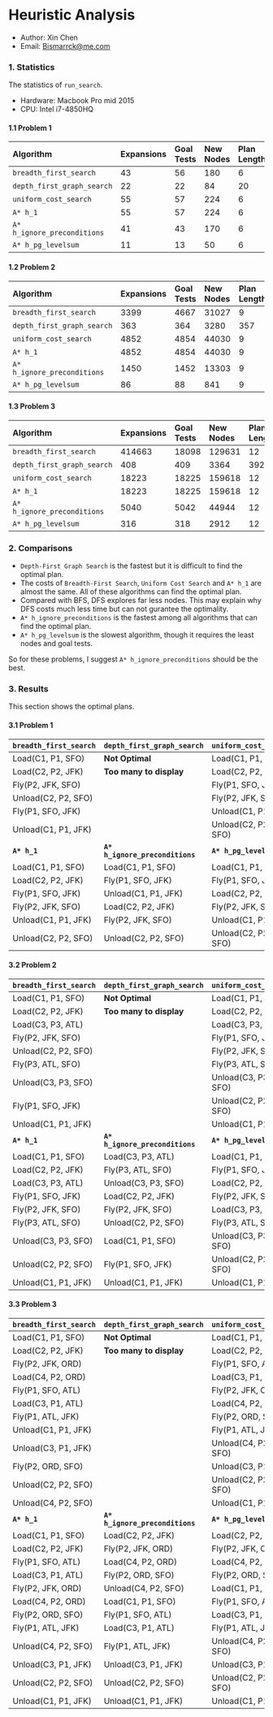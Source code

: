 # Heuristic Analysis

* Author: Xin Chen
* Email: Bismarrck@me.com

### 1. Statistics

The statistics of `run_search`.

* Hardware: Macbook Pro mid 2015
* CPU: Intel i7-4850HQ

#### 1.1 Problem 1

| Algorithm                   | Expansions | Goal Tests | New Nodes | Plan Length | Time (s) |
|:--------------------------- | :--------- | :--------- | :-------- | :---------- | :------- |
| `breadth_first_search`      |  43        | 56         |  180      |  6          | 0.086    |
| `depth_first_graph_search`  |  22        | 22         |   84      |  20         | 0.012    |
| `uniform_cost_search`       |  55        | 57         |  224      |  6          | 0.071    |
| `A* h_1`                    |  55        | 57         |  224      |  6          | 0.054    |
| `A* h_ignore_preconditions` |  41        | 43         |  170      |  6          | 0.049    |
| `A* h_pg_levelsum`          |  11        | 13         |  50       |  6          | 0.776    |

#### 1.2 Problem 2

| Algorithm                   | Expansions | Goal Tests | New Nodes | Plan Length | Time (s) |
|:--------------------------- | :--------- | :--------- | :-------- | :---------- | :------- |
| `breadth_first_search`      |  3399      | 4667       |  31027    |  9          | 4.619    |
| `depth_first_graph_search`  |  363       | 364        |   3280    |  357        | 0.354    |
| `uniform_cost_search`       |  4852      | 4854       |  44030    |  9          | 4.701    |
| `A* h_1`                    |  4852      | 4854       |  44030    |  9          | 4.683    |
| `A* h_ignore_preconditions` |  1450      | 1452       |  13303    |  9          | 2.858    |
| `A* h_pg_levelsum`          |  86        | 88         |  841      |  9          | 18.941   |

#### 1.3 Problem 3

| Algorithm                   | Expansions | Goal Tests | New Nodes | Plan Length | Time (s) |
|:--------------------------- | :--------- | :--------- | :-------- | :---------- | :------- |
| `breadth_first_search`      |  414663    | 18098      |  129631   |  12         | 21.108   |
| `depth_first_graph_search`  |  408       | 409        |   3364    |  392        | 0.508    |
| `uniform_cost_search`       |  18223     | 18225      |  159618   |  12         | 19.931   |
| `A* h_1`                    |  18223     | 18225      |  159618   |  12         | 18.278   |
| `A* h_ignore_preconditions` |  5040      | 5042       |  44944    |  12         | 9.196    |
| `A* h_pg_levelsum`          |  316       | 318        |  2912     |  12         | 82.753   |

### 2. Comparisons

* `Depth-First Graph Search` is the fastest but it is difficult to find the optimal plan.
* The costs of `Breadth-First Search`, `Uniform Cost Search` and `A* h_1` are almost the same. All of these algorithms can find the optimal plan.
* Compared with BFS, DFS explores far less nodes. This may explain why DFS costs much less time but can not gurantee the optimality.
* `A* h_ignore_preconditions` is the fastest among all algorithms that can find the optimal plan.
* `A* h_pg_levelsum` is the slowest algorithm, though it requires the least nodes and goal tests. 

So for these problems, I suggest `A* h_ignore_preconditions` should be the best.

### 3. Results

This section shows the optimal plans.

#### 3.1 Problem 1

| `breadth_first_search`   | `depth_first_graph_search`      | `uniform_cost_search`  |
|:------------------------ | :------------------------------ | :--------------------- |
| Load(C1, P1, SFO)        | **Not Optimal**                 | Load(C1, P1, SFO)      |
| Load(C2, P2, JFK)        | **Too many to display**         | Load(C2, P2, JFK)      |
| Fly(P2, JFK, SFO)        |                                 | Fly(P1, SFO, JFK)      |
| Unload(C2, P2, SFO)      |                                 | Fly(P2, JFK, SFO)      |
| Fly(P1, SFO, JFK)        |                                 | Unload(C1, P1, JFK)    |
| Unload(C1, P1, JFK)      |                                 | Unload(C2, P2, SFO)    |
| **`A* h_1`**             | **`A* h_ignore_preconditions`** | **`A* h_pg_levelsum`** |
| Load(C1, P1, SFO)        | Load(C1, P1, SFO)               | Load(C1, P1, SFO)      |
| Load(C2, P2, JFK)        | Fly(P1, SFO, JFK)               | Fly(P1, SFO, JFK)      |
| Fly(P1, SFO, JFK)        | Unload(C1, P1, JFK)             | Load(C2, P2, JFK)      |
| Fly(P2, JFK, SFO)        | Load(C2, P2, JFK)               | Fly(P2, JFK, SFO)      |
| Unload(C1, P1, JFK)      | Fly(P2, JFK, SFO)               | Unload(C1, P1, JFK)    |
| Unload(C2, P2, SFO)      | Unload(C2, P2, SFO)             | Unload(C2, P2, SFO)    |

#### 3.2 Problem 2

| `breadth_first_search`  | `depth_first_graph_search`      | `uniform_cost_search`   |
|:----------------------- | :------------------------------ | :--------------------   |
| Load(C1, P1, SFO)       |  **Not Optimal**                | Load(C1, P1, SFO)       |
| Load(C2, P2, JFK)       |  **Too many to display**        | Load(C2, P2, JFK)       |
| Load(C3, P3, ATL)       |                                 | Load(C3, P3, ATL)       |
| Fly(P2, JFK, SFO)       |                                 | Fly(P1, SFO, JFK)       |
| Unload(C2, P2, SFO)     |                                 | Fly(P2, JFK, SFO)       |
| Fly(P3, ATL, SFO)       |                                 | Fly(P3, ATL, SFO)       |
| Unload(C3, P3, SFO)     |                                 | Unload(C3, P3, SFO)     |
| Fly(P1, SFO, JFK)       |                                 | Unload(C2, P2, SFO)     |
| Unload(C1, P1, JFK)     |                                 | Unload(C1, P1, JFK)     |
| **`A* h_1`**            | **`A* h_ignore_preconditions`** | **`A* h_pg_levelsum`**  |
| Load(C1, P1, SFO)       | Load(C3, P3, ATL)               | Load(C1, P1, SFO)       |
| Load(C2, P2, JFK)       | Fly(P3, ATL, SFO)               | Fly(P1, SFO, JFK)       |
| Load(C3, P3, ATL)       | Unload(C3, P3, SFO)             | Load(C2, P2, JFK)       |
| Fly(P1, SFO, JFK)       | Load(C2, P2, JFK)               | Fly(P2, JFK, SFO)       |
| Fly(P2, JFK, SFO)       | Fly(P2, JFK, SFO)               | Load(C3, P3, ATL)       |
| Fly(P3, ATL, SFO)       | Unload(C2, P2, SFO)             | Fly(P3, ATL, SFO)       |
| Unload(C3, P3, SFO)     | Load(C1, P1, SFO)               | Unload(C3, P3, SFO)     |
| Unload(C2, P2, SFO)     | Fly(P1, SFO, JFK)               | Unload(C2, P2, SFO)     |
| Unload(C1, P1, JFK)     | Unload(C1, P1, JFK)             | Unload(C1, P1, JFK)     |

#### 3.3 Problem 3

| `breadth_first_search`  | `depth_first_graph_search`      | `uniform_cost_search`  |
|:----------------------- | :-------------------------      | :--------------------  |
| Load(C1, P1, SFO)       |  **Not Optimal**                | Load(C1, P1, SFO)      |
| Load(C2, P2, JFK)       |  **Too many to display**        | Load(C2, P2, JFK)      |
| Fly(P2, JFK, ORD)       |                                 | Fly(P1, SFO, ATL)      |
| Load(C4, P2, ORD)       |                                 | Load(C3, P1, ATL)      |
| Fly(P1, SFO, ATL)       |                                 | Fly(P2, JFK, ORD)      |
| Load(C3, P1, ATL)       |                                 | Load(C4, P2, ORD)      |
| Fly(P1, ATL, JFK)       |                                 | Fly(P2, ORD, SFO)      |
| Unload(C1, P1, JFK)     |                                 | Fly(P1, ATL, JFK)      |
| Unload(C3, P1, JFK)     |                                 | Unload(C4, P2, SFO)    |
| Fly(P2, ORD, SFO)       |                                 | Unload(C3, P1, JFK)    |
| Unload(C2, P2, SFO)     |                                 | Unload(C2, P2, SFO)    |
| Unload(C4, P2, SFO)     |                                 | Unload(C1, P1, JFK)    |
| **`A* h_1`**            | **`A* h_ignore_preconditions`** | **`A* h_pg_levelsum`** |
| Load(C1, P1, SFO)       | Load(C2, P2, JFK)               | Load(C2, P2, JFK)      |
| Load(C2, P2, JFK)       | Fly(P2, JFK, ORD)               | Fly(P2, JFK, ORD)      |
| Fly(P1, SFO, ATL)       | Load(C4, P2, ORD)               | Load(C4, P2, ORD)      |
| Load(C3, P1, ATL)       | Fly(P2, ORD, SFO)               | Fly(P2, ORD, SFO)      |
| Fly(P2, JFK, ORD)       | Unload(C4, P2, SFO)             | Load(C1, P1, SFO)      |
| Load(C4, P2, ORD)       | Load(C1, P1, SFO)               | Fly(P1, SFO, ATL)      |
| Fly(P2, ORD, SFO)       | Fly(P1, SFO, ATL)               | Load(C3, P1, ATL)      |
| Fly(P1, ATL, JFK)       | Load(C3, P1, ATL)               | Fly(P1, ATL, JFK)      |
| Unload(C4, P2, SFO)     | Fly(P1, ATL, JFK)               | Unload(C4, P2, SFO)    |
| Unload(C3, P1, JFK)     | Unload(C3, P1, JFK)             | Unload(C3, P1, JFK)    |
| Unload(C2, P2, SFO)     | Unload(C2, P2, SFO)             | Unload(C2, P2, SFO)    |
| Unload(C1, P1, JFK)     | Unload(C1, P1, JFK)             | Unload(C1, P1, JFK)    |
